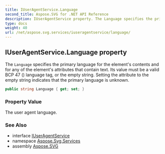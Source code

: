 ```yaml
---
title: IUserAgentService.Language
second_title: Aspose.SVG for .NET API Reference
description: IUserAgentService property. The Language specifies the primary language for the elements contents and for any of the elements attributes that contain text. Its value must be a valid BCP 47  language tag or the empty string. Setting the attribute to the empty string indicates that the primary language is unknown
type: docs
weight: 40
url: /net/aspose.svg.services/iuseragentservice/language/
---
```

## IUserAgentService.Language property

The `Language` specifies the primary language for the element's contents and for any of the element's attributes that contain text. Its value must be a valid BCP 47 () language tag, or the empty string. Setting the attribute to the empty string indicates that the primary language is unknown.

```csharp
public string Language { get; set; }
```

### Property Value

The user agent language.

### See Also

* interface [IUserAgentService](../)
* namespace [Aspose.Svg.Services](../../iuseragentservice/)
* assembly [Aspose.SVG](../../../)
